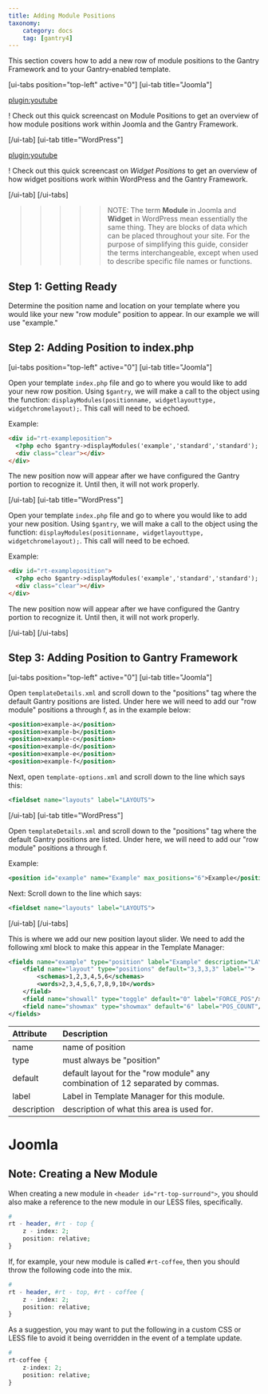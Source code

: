 ```yaml
---
title: Adding Module Positions
taxonomy:
    category: docs
    tag: [gantry4]
---
```


This section covers how to add a new row of module positions to the Gantry Framework and to your Gantry-enabled template.

[ui-tabs position="top-left" active="0"]
[ui-tab title="Joomla"]

[plugin:youtube](https://www.youtube.com/watch?v=snZSUSWMnpM)

! Check out this quick screencast on Module Positions to get an overview of how module positions work within Joomla and the Gantry Framework.

[/ui-tab]
[ui-tab title="WordPress"]

[plugin:youtube](https://www.youtube.com/watch?v=xYsB2VKmkFU)

! Check out this quick screencast on *Widget Positions* to get an overview of how widget positions work within WordPress and the Gantry Framework.

[/ui-tab]
[/ui-tabs]

>>>>> NOTE: The term **Module** in Joomla and **Widget** in WordPress mean essentially the same thing. They are blocks of data which can be placed throughout your site. For the purpose of simplifying this guide, consider the terms interchangeable, except when used to describe specific file names or functions.

Step 1: Getting Ready
---------------------
Determine the position name and location on your template where you would like your new "row module" position to appear. In our example we will use "example."


Step 2: Adding Position to index.php
------------------------------------

[ui-tabs position="top-left" active="0"]
[ui-tab title="Joomla"]

Open your template `index.php` file and go to where you would like to add your new row position. Using `$gantry`, we will make a call to the object using the function: `displayModules(positionname, widgetlayouttype, widgetchromelayout);`. This call will need to be echoed.

Example:

```html
<div id="rt-exampleposition">
  <?php echo $gantry->displayModules('example','standard','standard'); ?>
  <div class="clear"></div>
</div>
```

The new position now will appear after we have configured the Gantry portion to recognize it. Until then, it will not work properly.

[/ui-tab]
[ui-tab title="WordPress"]

Open your template `index.php` file and go to where you would like to add your new position. Using `$gantry`, we will make a call to the object using the function: `displayModules(positionname, widgetlayouttype, widgetchromelayout);`. This call will need to be echoed.

Example:

```html
<div id="rt-exampleposition">
  <?php echo $gantry->displayModules('example','standard','standard'); ?>
  <div class="clear"></div>
</div>
```

The new position now will appear after we have configured the Gantry portion to recognize it. Until then, it will not work properly.

[/ui-tab]
[/ui-tabs]

Step 3: Adding Position to Gantry Framework
-------------------------------------------

[ui-tabs position="top-left" active="0"]
[ui-tab title="Joomla"]

Open `templateDetails.xml` and scroll down to the "positions" tag where the default Gantry positions are listed. Under here we will need to add our "row module" positions a through f, as in the example below:

```xml
<position>example-a</position>
<position>example-b</position>
<position>example-c</position>
<position>example-d</position>
<position>example-e</position>
<position>example-f</position>
```

Next, open `template-options.xml` and scroll down to the line which says this:

```xml
<fieldset name="layouts" label="LAYOUTS">
```

[/ui-tab]
[ui-tab title="WordPress"]

Open `templateDetails.xml` and scroll down to the "positions" tag where the default Gantry positions are listed. Under here, we will need to add our "row module" positions a through f.

Example:

```xml
<position id="example" name="Example" max_positions="6">Example</position>
```

Next: Scroll down to the line which says:

```xml
<fieldset name="layouts" label="LAYOUTS">
```

[/ui-tab]
[/ui-tabs]

This is where we add our new position layout slider. We need to add the following xml block to make this appear in the Template Manager:

```xml
<fields name="example" type="position" label="Example" description="LAYOUT_POS_DESC">
    <field name="layout" type="positions" default="3,3,3,3" label="">
        <schemas>1,2,3,4,5,6</schemas>
        <words>2,3,4,5,6,7,8,9,10</words>
    </field>
    <field name="showall" type="toggle" default="0" label="FORCE_POS"/>
    <field name="showmax" type="showmax" default="6" label="POS_COUNT"/>
</fields>
```

|  Attribute  |                                  Description                                   |
| :---------- | :----------------------------------------------------------------------------- |
| name        | name of position                                                               |
| type        | must always be "position"                                                      |
| default     | default layout for the "row module" any combination of 12 separated by commas. |
| label       | Label in Template Manager for this module.                                     |
| description | description of what this area is used for.                                     |

Joomla
=====

Note: Creating a New Module
---------------------------
When creating a new module in `<header id="rt-top-surround">`, you should also make a reference to the new module in our LESS files, specifically.

```php
#
rt - header, #rt - top { 
    z - index: 2; 
    position: relative; 
}
```

If, for example, your new module is called `#rt-coffee`, then you should throw the following code into the mix.

```php
#
rt - header, #rt - top, #rt - coffee { 
    z - index: 2; 
    position: relative; 
}
```

As a suggestion, you may want to put the following in a custom CSS or LESS file to avoid it being overridden in the event of a template update.

```php
#
rt-coffee {
	z-index: 2;
	position: relative;
}
```
